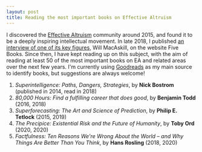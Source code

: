 ```yaml
---
layout: post
title: Reading the most important books on Effective Altruism 
---
```


I discovered the [Effective Altruism](https://www.effectivealtruism.org/) community around 2015, and found it to be a deeply inspiring intellectual movement. In late 2018, I published [an interview of one of its key figures](https://fivebooks.com/best-books/effective-altruism-will-macaskill/), Will MacAskill, on the website Five Books. Since then, I have kept reading up on this subject, with the aim of reading at least 50 of the most important books on EA and related areas over the next few years. I'm currently using [Goodreads](https://www.goodreads.com/shelf/show/effective-altruism) as my main source to identify books, but suggestions are always welcome!

1. _Superintelligence: Paths, Dangers, Strategies_, by **Nick Bostrom** (published in 2014, read in 2018)
1. _80,000 Hours: Find a fulfilling career that does good_, by **Benjamin Todd** (2016, 2018)
1. _Superforecasting: The Art and Science of Prediction_, by **Philip E. Tetlock** (2015, 2019)
1. _The Precipice: Existential Risk and the Future of Humanity_, by **Toby Ord** (2020, 2020)
1. _Factfulness: Ten Reasons We're Wrong About the World – and Why Things Are Better Than You Think_, by **Hans Rosling** (2018, 2020)
